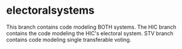 # electoralsystems
This branch contains code modeling BOTH systems.
The HIC branch contains the code modeling the HIC's electoral system.
STV branch contains code modeling single transferable voting.
